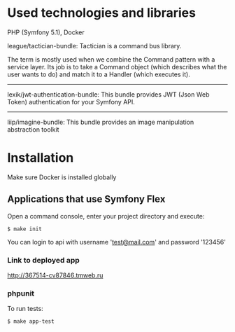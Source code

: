 Used technologies and libraries
============

PHP (Symfony 5.1), Docker

league/tactician-bundle: Tactician is a command bus library. 

The term is mostly used when we combine the Command pattern with a service layer. Its job is to take a Command object (which describes what the user wants to do) and match it to a Handler (which executes it).

----------------------------------

lexik/jwt-authentication-bundle: This bundle provides JWT (Json Web Token) authentication for your Symfony API.

----------------------------------

liip/imagine-bundle: This bundle provides an image manipulation abstraction toolkit


Installation
============

Make sure Docker is installed globally

Applications that use Symfony Flex
----------------------------------

Open a command console, enter your project directory and execute:

```console
$ make init
```

You can login to api with username 'test@mail.com' and password '123456'

### Link to deployed app

http://367514-cv87846.tmweb.ru

### phpunit

To run tests:

```console
$ make app-test
```

